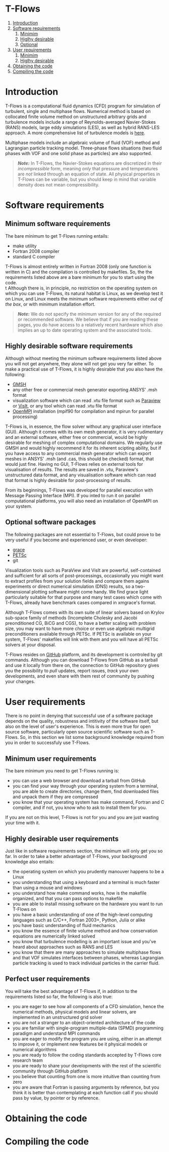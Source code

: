 # T-Flows 

1. [Introduction](#intro)
2. [Software requirements](#soft_req)
    1. [Minimim](#soft_req_min)
    2. [Higlhy desirable](#soft_req_des)
    3. [Optional](#soft_req_opt)
2. [User requirements](#user_req)
    1. [Minimim](#user_req_min)
    2. [Higlhy desirable](#user_req_des)
3. [Obtaining the code](#obtaining)
4. [Compiling the code](#compiling)


# Introduction <a name="intro"></a>

T-Flows is a computational fluid dynamics (CFD) program for simulation of turbulent, single and multiphase flows.  Numerical method is based on collocated finite volume method on unstructured arbitrary grids and turbulence models include a range of Reynolds-averaged Navier-Stokes (RANS) models, large eddy simulations (LES), as well as hybrid RANS-LES approach.  A more comprehensive list of turbulence models is [here](https://github.com/DelNov/T-Flows/blob/bojan_petsc_solvers_almost_alpha/Documentation/Manual/turbulence_models.md).

Multiphase models include an algebraic volume of fluid (VOF) method and Lagrangian particle tracking model.  Three-phase flows situations (two fluid phases with VOF and one solid phase as particles) are also supported.

> **_Note:_** In T-Flows, the Navier-Stokes equations are discretized in their _incompressible_ form, meaning _only_ that pressure and temperatures are _not_ linked through an equation of state.  All physical properties in T-Flows can be variable, but you should keep in mind that variable density does not mean compressibility.

# Software requirements <a name="soft_req"></a>

## Minimum software requirements <a name="soft_req_min"></a>

The bare minimum to get T-Flows running entails:

- make utility
- Fortran 2008 compiler
- standard C compiler

T-Flows is almost entirely written in Fortran 2008 (only one function is written in C) and the compilation is controlled by makefiles.  So, the the requirements listed above are a bare minimum for you to start using the code.  
t
Although there is, in principle, no restriction on the operating system on which you can use T-Flows, its natural habitat is Linux, as we develop test it on Linux, and Linux meets the minimum software requirements either _out of the box_, or with minimum installation effort.

> **_Note:_** We do not specify the minimum version for any of the required or recommended software.  We believe that if you are reading these pages, you do have access to a relatively recent hardware which also implies an up to date operating system and the associated tools.  

## Highly desirable software requirements <a name="soft_req_des"></a>

Although without meeting the minimum software requirements listed above you will not get anywhere, they alone will not get you very far either.  To make a practical use of T-Flows, it is highly desirable that you also have the following:

- [GMSH](https://gmsh.info)
- any other free or commercial mesh generator exporting ANSYS' .msh format
- visualization software which can read .vtu file format such as [Paraview](https://www.paraview.org/) or [VisIt](https://wci.llnl.gov/simulation/computer-codes/visit), or any tool which can read .vtu file format
- [OpenMPI](https://www.open-mpi.org/) installation (mpif90 for compilation and mpirun for parallel processing)

T-Flows is, in essence, the flow solver without any graphical user interface (GUI).  Although it comes with its own mesh generator, it is very rudimentary and an external software, either free or commercial, would be highly desirable for meshing of complex computational domains.  We regularly use GMSH and would highly recommend it for its inherent scipting ability, but if you have access to any commercial mesh generator which can export meshes in ANSYS' .msh (and .cas, this should be checked) format, that would just fine.  Having no GUI, T-Flows relies on external tools for visualisation of results.  The results are saved in .vtu, Paraview's unstructured data format, and any visualisation software which can read that format is highly desirable for post-processing of results.

From its beginnings, T-Flows was developed for parallel execution with Message Passing Interface (MPI).  If you inted to run it on parallel computational platforms, you will also need an installation of OpenMPI on your system.


## Optional software packages <a name="soft_req_opt"></a>

The following packages are not essential to T-Flows, but could prove to be very useful if you become and experienced user, or even developer:

- [grace](https://plasma-gate.weizmann.ac.il/Grace/)
- [PETSc](https://petsc.org/release/)
- git

Visualization tools such as ParaView and VisIt are powerful, self-contained and sufficient for all sorts of post-processings, occasionally you might want to extract profiles from your solution fields and compare them agains experiments or direct numerical simulation (DNS) results, so a two-dimensional plotting software might come handy.  We find grace light particularly suitable for that purpose and many test cases which come with T-Flows, already have benchmark cases compared in xmgrace's format.

Although T-Flows comes with its own suite of linear solvers based on Krylov sub-space family of methods (Incomplete Cholesky and Jacobi preonditioned CG, BiCG and  CGS), to have a better scaling with problem size, you may want to have more choice or even use algebraic multigrid preconditioners available through PETSc.  If PETSc is available on your system, T-Flows' makefiles will link with them and you will have all PETSc solvers at your disposal.

T-Flows resides on [GitHub](www.github.com) platform, and its development is controled by git commands.  Although you can download T-Flows from GitHub as a tarball and use it locally from there on, the connection to GitHub repository gives you the possibility to _pull_ updates, report issues, _track_ your own developments, and even share with them rest of community by pushing your changes.


# User requirements <a name="user_req"></a>

There is no point in denying that successful use of a software package depends on the quality, robustness and intitivity of the software itself, but also on the level of user's experience.  This is even more true for open source software, particularly open source scientific software such as T-Flows.  So, in this section we list some background knowledge required from you in order to successfuly use T-Flows.

## Minimum user requirements <a name="user_req_min"></a>

The bare minimum you need to get T-Flows running is:

- you can use a web browser and download a tarball from GitHub
- you can find your way through your operating system from a terminal, you are able to create directories, change them, find downloaded files and unpack them if they are compressed
- you know that your operating system has make command, Fortran and C compiler, and if not, you know who to ask to install them for you.

If you are not on this level, T-Flows is not for you and you are just wasting your time with it.

## Highly desirable user requirements <a name="user_req_des"></a>

Just like in software requirements section, the minimum will only get you so far.  In order to take a better advantage of T-Flows, your background knowledge also entails:

- the operating system on which you prudently manouver happens to be a Linux
- you understanding that using a keyboard and a terminal is much faster than using a mouse and windows
- you understand how make command works, how is the makefile organized, and that you can pass options to makefile
- you are able to install missing software on the hardware you want to run T-Flows on
- you have a basic understanding of one of the high-level computing languages such as C/C++, Fortran 2003+, Python, Julia or alike
- you have basic understanding of fluid mechanics
- you know the essence of finite volume method and how conservation equations are numerically linked solved
- you know that turbulence modelling is an important issue and you've heard about approaches such as RANS and LES
- you know that there are many approaches to simulate multiphase flows and that VOF simulates interfaces between phases, whereas Lagrangian particle tracking is used to track individual particles in the carrier fluid.

## Perfect user requirements <a name="user_req_per"></a>

You will take the best advantage of T-Flows if, in addition to the requirements listed so far, the following is also true:

- you are eager to see how all components of a CFD simulation, hence the numerical methods, physical models and linear solvers, are implemented in an unstructured grid solver
- you are not a stranger to an object-oriented architecture of the code
- you are familiar with single-program multiple-data (SPMD) programming paradigm and understand MPI commands
- you are eager to modify the program you are using, either in an attempt to improve it, or implement new features be it physical models or numerical algorithms
- you are ready to follow the coding standards accepted by T-Flows core research team
- you are ready to share your developments with the rest of the scientific community through GitHub platform
- you believe that counting from one is more intuitive than counting from zero
- you are aware that Fortran is passing arguments by reference, but you think it is better than contemplating at each function call if you should pass by value, by pointer or by reference.


# Obtaining the code <a name="obtaining"></a>


# Compiling the code <a name="compiling"></a>


